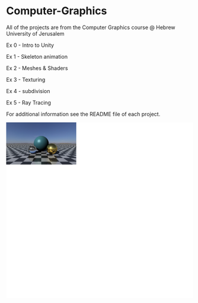 # Computer-Graphics

All of the projects are from the Computer Graphics course @ Hebrew University of Jerusalem

Ex 0 - Intro to Unity

Ex 1 - Skeleton animation

Ex 2 - Meshes & Shaders

Ex 3 - Texturing

Ex 4 - subdivision

Ex 5 - Ray Tracing


For additional information see the README file of each project.


![picture](img5.png)




